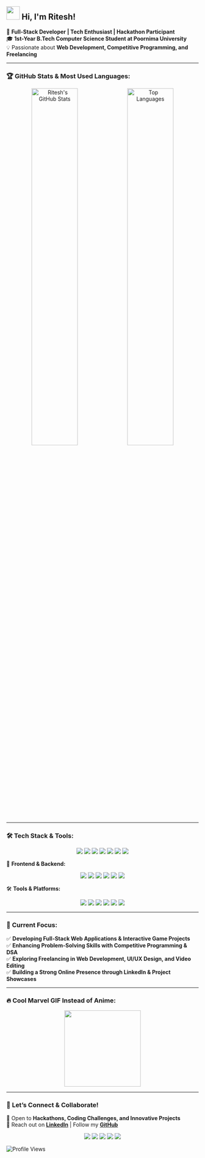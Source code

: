 ## <img src="https://media.giphy.com/media/hvRJCLFzcasrR4ia7z/giphy.gif" width="35"> Hi, I'm Ritesh!  

🚀 **Full-Stack Developer | Tech Enthusiast | Hackathon Participant**  
🎓 **1st-Year B.Tech Computer Science Student at Poornima University**  
💡 Passionate about **Web Development, Competitive Programming, and Freelancing**  

---

### 🏆 **GitHub Stats & Most Used Languages:**

<p align="center">
  <img src="https://github-readme-stats.vercel.app/api?username=YOUR_GITHUB_USERNAME&show_icons=true&theme=tokyonight" width="49%" alt="Ritesh's GitHub Stats"/>
  <img src="https://github-readme-stats.vercel.app/api/top-langs/?username=YOUR_GITHUB_USERNAME&layout=compact&theme=tokyonight" width="49%" alt="Top Languages"/>
</p>

---

### 🛠 **Tech Stack & Tools:**

<p align="center">
  <img src="https://img.shields.io/badge/C-00599C?style=for-the-badge&logo=c&logoColor=white"/>
  <img src="https://img.shields.io/badge/Python-FFD43B?style=for-the-badge&logo=python&logoColor=blue"/>
  <img src="https://img.shields.io/badge/C++-00599C?style=for-the-badge&logo=c%2B%2B&logoColor=white"/>
  <img src="https://img.shields.io/badge/JavaScript-F7DF1E?style=for-the-badge&logo=javascript&logoColor=black"/>
  <img src="https://img.shields.io/badge/TypeScript-3178C6?style=for-the-badge&logo=typescript&logoColor=white"/>
  <img src="https://img.shields.io/badge/HTML5-E34F26?style=for-the-badge&logo=html5&logoColor=white"/>
  <img src="https://img.shields.io/badge/CSS3-1572B6?style=for-the-badge&logo=css3&logoColor=white"/>
</p>

📡 **Frontend & Backend:**
<p align="center">
  <img src="https://img.shields.io/badge/React-61DAFB?style=for-the-badge&logo=react&logoColor=black"/>
  <img src="https://img.shields.io/badge/Next.js-000000?style=for-the-badge&logo=next.js&logoColor=white"/>
  <img src="https://img.shields.io/badge/Node.js-339933?style=for-the-badge&logo=nodedotjs&logoColor=white"/>
  <img src="https://img.shields.io/badge/Express.js-000000?style=for-the-badge&logo=express&logoColor=white"/>
  <img src="https://img.shields.io/badge/MongoDB-4EA94B?style=for-the-badge&logo=mongodb&logoColor=white"/>
  <img src="https://img.shields.io/badge/MySQL-4479A1?style=for-the-badge&logo=mysql&logoColor=white"/>
</p>

🛠 **Tools & Platforms:**
<p align="center">
  <img src="https://img.shields.io/badge/Git-F05032?style=for-the-badge&logo=git&logoColor=white"/>
  <img src="https://img.shields.io/badge/GitHub-181717?style=for-the-badge&logo=github&logoColor=white"/>
  <img src="https://img.shields.io/badge/Figma-F24E1E?style=for-the-badge&logo=figma&logoColor=white"/>
  <img src="https://img.shields.io/badge/VS%20Code-007ACC?style=for-the-badge&logo=visual-studio-code&logoColor=white"/>
  <img src="https://img.shields.io/badge/Docker-2496ED?style=for-the-badge&logo=docker&logoColor=white"/>
  <img src="https://img.shields.io/badge/AWS-232F3E?style=for-the-badge&logo=amazon-aws&logoColor=white"/>
</p>

---

### 🎯 **Current Focus:**

✅ **Developing Full-Stack Web Applications & Interactive Game Projects**  
✅ **Enhancing Problem-Solving Skills with Competitive Programming & DSA**  
✅ **Exploring Freelancing in Web Development, UI/UX Design, and Video Editing**  
✅ **Building a Strong Online Presence through LinkedIn & Project Showcases**  

---

### 🔥 **Cool Marvel GIF Instead of Anime:**

<p align="center">
  <img src="https://media.giphy.com/media/QX3JcbeZEDMq5Ko9XP/giphy.gif" width="200"/>
</p>

---

### 🤝 **Let’s Connect & Collaborate!**

📩 Open to **Hackathons, Coding Challenges, and Innovative Projects**  
📢 Reach out on **[LinkedIn](#)** | Follow my **[GitHub](#)**  

<p align="center">
  <a href="#"><img src="https://img.shields.io/badge/Youtube-FF0000?style=for-the-badge&logo=youtube&logoColor=white"></a>
  <a href="#"><img src="https://img.shields.io/badge/Instagram-E4405F?style=for-the-badge&logo=instagram&logoColor=white"></a>
  <a href="#"><img src="https://img.shields.io/badge/Twitch-9146FF?style=for-the-badge&logo=twitch&logoColor=white"></a>
  <a href="#"><img src="https://img.shields.io/badge/Discord-5865F2?style=for-the-badge&logo=discord&logoColor=white"></a>
  <a href="#"><img src="https://img.shields.io/badge/LinkedIn-0A66C2?style=for-the-badge&logo=linkedin&logoColor=white"></a>
</p>

![Profile Views](https://komarev.com/ghpvc/?username=YOUR_GITHUB_USERNAME&style=flat-square&color=blue)
